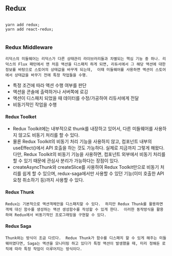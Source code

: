 

## Redux

<pre>
<code>
yarn add redux;
yarn add react-redux;
</code>
</pre>

### Redux Middleware
`리덕스의 미들웨어는 리덕스가 다른 상태관리 라이브러리들과 차별되는 핵심 기능 중 하나.
리덕스의 Flux 패턴에서 맨 처음 액션을 디스패치 하게 되면, 리듀서에서 그 해당 액션에 대한 정보를 바탕으로 스토어의 상태값을 바꾸게 되는데, 
이때 미들웨어를 사용하면 액션이 스토어에서 상태값을 바꾸기 전에 특정 작업들을 수행.`
<br/>
- 특정 조건에 따라 액션 수행 여부를 판단
- 액션을 콘솔에 출력하거나 서버쪽에 로깅
- 액션이 디스패치 되었을 때 데이터를 수정/가공하여 리듀서에게 전달
- 비동기적인 작업을 수행


#### Redux Toolket
- Redux Toolkit에는 내부적으로 thunk를 내장하고 있어서, 다른 미들웨어를 사용하지 않고도 비동기 처리를 할 수 있다.
- 물론 Redux Toolkit의 비동기 처리 기능을 사용하지 않고, 컴포넌트 내부의 useEffect()에서 API 호출을 하는 것도 가능하다. 
실제로 지금까지 그렇게 해왔다. 다만, Redux Toolkit의 비동기 기능을 사용하면, 컴포넌트 외부에서 비동기 처리를 할 수 있기 때문에 관심사 분리가 가능하다는 장점이 있다.
- createAsyncThunk와 createSlice를 사용하여 Redux Toolkit만으로 비동기 처리를 쉽게 할 수 있으며, 
redux-saga에서만 사용할 수 있던 기능(이미 호출한 API 요청 취소하기 등)까지 사용할 수 있다.

#### Redux Thunk
`Redux는 기본적으로 액션객체만을 디스패치할 수 있다. 
하지만 Redux Thunk를 활용하면 객체 대신 함수를 생성하는 액션 생성함수를 작성할 수 있게 한다. 
이러한 동작방식을 활용하여 Redux에서 비동기적인 프로그래밍을 구현할 수 있다.`

#### Redux Saga
`Thunk와는 방식이 조금 다르다. 
Redux Thunk가 함수를 디스패치 할 수 있게 해주는 미들웨어였다면, Saga는 액션을 모니터링 하고 있다가 특정 액션이 발생했을 때, 미리 정해둔 로직에 따라 특정 작업이 이루어지는 방식이다.`



